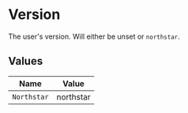 # Version

The user's version. Will either be unset or `northstar`.


## Values

| Name        | Value       |
| ----------- | ----------- |
| `Northstar` | northstar   |